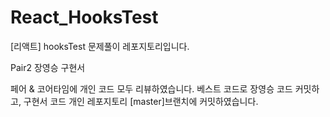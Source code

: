 # React_HooksTest
[리액트] hooksTest 문제풀이 레포지토리입니다.

Pair2 장영승 구현서

페어 & 코어타임에 개인 코드 모두 리뷰하였습니다.
베스트 코드로 장영승 코드 커밋하고, 구현서 코드 개인 레포지토리 [master]브랜치에 커밋하였습니다.
